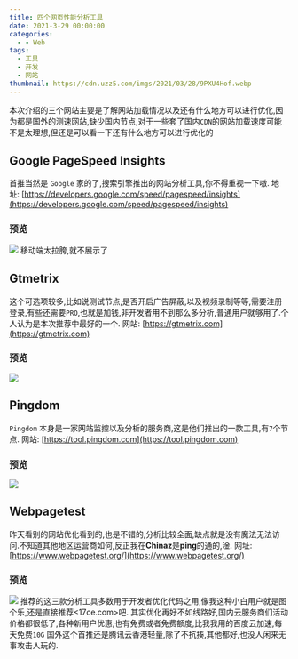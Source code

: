 ```yaml
---
title: 四个网页性能分析工具
date: 2021-3-29 00:00:00
categories:
  - - Web
tags:
  - 工具
  - 开发
  - 网站
thumbnail: https://cdn.uzz5.com/imgs/2021/03/28/9PXU4Hof.webp
---
```



本次介绍的三个网站主要是了解网站加载情况以及还有什么地方可以进行优化,因为都是国外的测速网站,缺少国内节点,对于一些套了国内`CDN`的网站加载速度可能不是太理想,但还是可以看一下还有什么地方可以进行优化的

## Google PageSpeed Insights

首推当然是 `Google` 家的了,搜索引擎推出的网站分析工具,你不得重视一下嗷. 地址: [https://developers.google.com/speed/pagespeed/insights](https://developers.google.com/speed/pagespeed/insights)

### 预览

![](https://cdn.uzz5.com/imgs/2021/03/28/DM7Akdxa.webp) 移动端太拉胯,就不展示了

## Gtmetrix

这个可选项较多,比如说测试节点,是否开启广告屏蔽,以及视频录制等等,需要注册登录,有些还需要`PRO`,也就是加钱,非开发者用不到那么多分析,普通用户就够用了.个人认为是本次推荐中最好的一个. 网站: [https://gtmetrix.com](https://gtmetrix.com)

### 预览

![](https://cdn.uzz5.com/imgs/2021/03/28/CxBLjJpW.webp)

## Pingdom

`Pingdom` 本身是一家网站监控以及分析的服务商,这是他们推出的一款工具,有`7`个节点. 网站: [https://tool.pingdom.com](https://tool.pingdom.com)

### 预览

![](https://cdn.uzz5.com/imgs/2021/03/28/pQ6QKVaT.webp)

## Webpagetest

昨天看别的网站优化看到的,也是不错的,分析比较全面,缺点就是没有魔法无法访问.不知道其他地区运营商如何,反正我在**Chinaz**是**ping**的通的,淦. 网址: [https://www.webpagetest.org/](https://www.webpagetest.org/)

### 预览

![](https://cdn.uzz5.com/imgs/2021/03/29/dC1I4aLF.webp) 推荐的这三款分析工具多数用于开发者优化代码之用,像我这种小白用户就是图个乐,还是直接推荐<17ce.com>吧. 其实优化再好不如线路好,国内云服务商们活动价格都很低了,各种新用户优惠,也有免费或者免费额度,比我我用的百度云加速,每天免费`10G` 国外这个首推还是腾讯云香港轻量,除了不抗揍,其他都好,也没人闲来无事攻击人玩的.